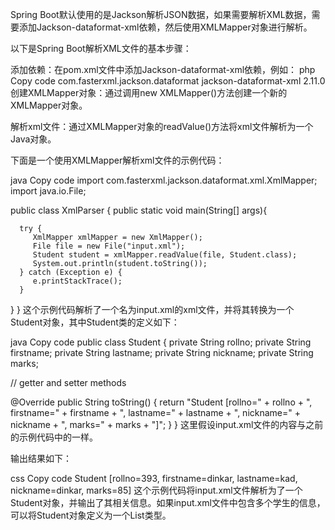 Spring Boot默认使用的是Jackson解析JSON数据，如果需要解析XML数据，需要添加Jackson-dataformat-xml依赖，然后使用XMLMapper对象进行解析。

以下是Spring Boot解析XML文件的基本步骤：

添加依赖：在pom.xml文件中添加Jackson-dataformat-xml依赖，例如：
php
Copy code
<dependency>
  <groupId>com.fasterxml.jackson.dataformat</groupId>
  <artifactId>jackson-dataformat-xml</artifactId>
  <version>2.11.0</version>
</dependency>
创建XMLMapper对象：通过调用new XMLMapper()方法创建一个新的XMLMapper对象。

解析xml文件：通过XMLMapper对象的readValue()方法将xml文件解析为一个Java对象。

下面是一个使用XMLMapper解析xml文件的示例代码：

java
Copy code
import com.fasterxml.jackson.dataformat.xml.XmlMapper;
import java.io.File;

public class XmlParser {
   public static void main(String[] args){

      try {
         XmlMapper xmlMapper = new XmlMapper();
         File file = new File("input.xml");
         Student student = xmlMapper.readValue(file, Student.class);
         System.out.println(student.toString());
      } catch (Exception e) {
         e.printStackTrace();
      }
   }
}
这个示例代码解析了一个名为input.xml的xml文件，并将其转换为一个Student对象，其中Student类的定义如下：

java
Copy code
public class Student {
   private String rollno;
   private String firstname;
   private String lastname;
   private String nickname;
   private String marks;

   // getter and setter methods

   @Override
   public String toString() {
      return "Student [rollno=" + rollno + ", firstname=" + firstname + ", lastname=" + lastname
            + ", nickname=" + nickname + ", marks=" + marks + "]";
   }
}
这里假设input.xml文件的内容与之前的示例代码中的一样。

输出结果如下：

css
Copy code
Student [rollno=393, firstname=dinkar, lastname=kad, nickname=dinkar, marks=85]
这个示例代码将input.xml文件解析为了一个Student对象，并输出了其相关信息。如果input.xml文件中包含多个学生的信息，可以将Student对象定义为一个List类型。